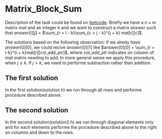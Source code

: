 # Matrix_Block_Sum
Description of the task could be found on [leetcode](https://leetcode.com/problems/matrix-block-sum/description/). Briefly we have a $n\times m$ matrix *mat* and an integer *k* and we want to construct a matrix *answer* such that $answer[i][j]$ = $\sum_{r = i - k}\sum_{c = j - k}^{j + k} mat[r][c]$.

The solutions based on the following observation: if we alredy have $answer[0][0]$, we could recive $answer[0][1]$ like $answer[0][0] + \sum_{r = i-k}^{i + k}mat[r][col_add_ptr]$, where *col_add_ptr* indicates on column of *mat* matrix needing to add. In more general sense we apply this procedure, when $j\leqslant k$. If $j > k$, we need to performe subtraction rather than addition.
## The first solution
In the first solution(solution.h) we run through all rows and performe procedure described above.
## The second solution
In the second solution(solution2.h) we run through diagonal elements only and for each elements performe the procedure described above to the right on columns and down to the rows.  
